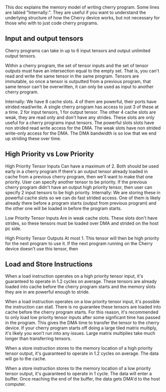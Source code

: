 This doc explains the memory model of writing cherry program. Some lines are labled "Internally:". They are useful if you want to understand the underlying structure of how the Cherry device works, but not necessary for those who with to just code cherry programs.

## Input and output tensors

Cherry programs can take in up to 6 input tensors and output unlimited output tensors.

Within a cherry program, the set of tensor inputs and the set of tensor outputs must have an intersection equal to the empty set. That is, you can't read and write the same tensor in the same program. Tensors are immutable, so once a tensor is outputted from a previous program, that same tensor can't be overwritten, it can only be used as input to another cherry program. 

Internally: We have 8 cache slots. 4 of them are powerful, their ports have strided read/write. A single cherry program has access to just 3 of these at a time. 2 for input tensors, 1 for output tensor. The other 4 cache slots are weak, they are read only and don't have any strides. These slots are only useful for a cherry programs input tensors. The powerful slots slots have non strided read write access for the DMA. The weak slots have non strided write-only access for the DMA. The DMA bandwidth is so low that we end up striding these over time.

## High Priority vs Low Priority 

High Priority Tensor Inputs
Can have a maximum of 2. Both should be used early in a cherry program
If there's an output tensor already loaded in cache from a previous cherry program, then we'll want to make that one priority.
User can specify another tensor to be priority. If the previous cherry program didn't have an output high priority tensor, then user can specify 2 input tensors to be high priority.
Internally: We are storing these in powerful cache slots so we can do fast strided access. One of them is likely already there before a program starts (output from previous program) and the other one will be loaded in before the program starts.

Low Priority Tensor Inputs
Are in weak cache slots. These slots don't have strides, so these tensors must be loaded over DMA and strided on the host pc side.

High Priority Tensor Outputs
At most 1. This tensor will then be high priority for the next program to use it. If the next program running on the Cherry device doesn't use this tensor, then

## Load and Store Instructions

When a load instruction operates on a high priority tensor input, it's guaranteed to operate in 1.2 cycles on average. These tensors are already loaded into cache before the cherry program starts and the memory slots they are in are powerful enough to stride.

When a load instruction operates on a low priority tensor input, it's possible the instruction can stall. There is no guarantee these tensors are loaded into cache before the cherry program starts. For this reason, it's recommended to only load low priority tensor inputs after some signficant time has passed in the program. This gives the DMA time to transfer the tensor to the cherry device. If your cherry program starts off doing a large tiled matrix multiply, it's likely you won't run into any issues. Large matrix multiplies take much longer than transferring tensors.

When a store instruction stores to the memory location of a high priority tensor output, it's guaranteed to operate in 1.2 cycles on average. The data will go to the cache.

When a store instruction stores to the memory location of a low priority tensor output, it's guaranteed to operate in 1 cycle. The data will enter a buffer. Once reaching the end of the buffer, the data gets DMA'd to the host computer.
